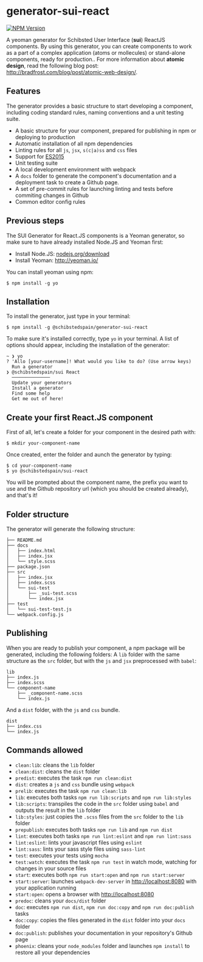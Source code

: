 # generator-sui-react

[![NPM Version][npm-image]][npm-url]

A yeoman generator for Schibsted User Interface (**sui**) ReactJS components. By using this generator, you can create components to work as a part of a complex application (atoms or mollecules) or stand-alone components, ready for production.. For more information about **atomic design**, read the following blog post: http://bradfrost.com/blog/post/atomic-web-design/.

## Features
The generator provides a basic structure to start developing a component, including coding standard rules, naming conventions and a unit testing suite.

* A basic structure for your component, prepared for publishing in npm or deploying to production
* Automatic installation of all npm dependencies
* Linting rules for all `js`, `jsx`, `s(c|a)ss` and `css` files
* Support for [ES2015](https://babeljs.io/docs/learn-es2015/)
* Unit testing suite
* A local development environment with webpack
* A `docs` folder to generate the component's documentation and a deployment task to create a Github page.
* A set of pre-commit rules for launching linting and tests before commiting changes in Github
* Common editor config rules

## Previous steps

The SUI Generator for React.JS components is a Yeoman generator, so make sure to have already installed Node.JS and Yeoman first:

* Install Node.JS: [nodejs.org/download](http://nodejs.org/download)
* Install Yeoman: http://yeoman.io/

You can install yeoman using npm:

```
$ npm install -g yo
```

## Installation

To install the generator, just type in your terminal:

```
$ npm install -g @schibstedspain/generator-sui-react
```
To make sure it's installed correctly, type `yo` in your terminal. A list of options should appear, including the installation of the generator:

```
~ ❯ yo
? 'Allo [your-username]! What would you like to do? (Use arrow keys)
  Run a generator
❯ @schibstedspain/sui React 
  ──────────────
  Update your generators 
  Install a generator 
  Find some help 
  Get me out of here! 
```

## Create your first React.JS component

First of all, let's create a folder for your component in the desired path with:

```
$ mkdir your-component-name
```

Once created, enter the folder and aunch the generator by typing:

```
$ cd your-component-name
$ yo @schibstedspain/sui-react
```

You will be prompted about the component name, the prefix you want to use and the Github repository url (which you should be created already), and that's it!

## Folder structure
The generator will generate the following structure:
```
├── README.md
├── docs
│   ├── index.html
│   ├── index.jsx
│   └── style.scss
├── package.json
├── src
│   ├── index.jsx
│   ├── index.scss
│   └── sui-test
│       ├── _sui-test.scss
│       └── index.jsx
├── test
│   └── sui-test-test.js
└── webpack.config.js
```

## Publishing
When you are ready to publish your component, a npm package will be generated, including the following folders: A `lib` folder with the same structure as the `src` folder, but with the `js` and `jsx` preprocessed with `babel`:
```
lib
├── index.js
├── index.scss
└── component-name
    ├── _component-name.scss
    └── index.js
```

And a `dist` folder, with the `js` and `css` bundle.
```
dist
├── index.css
└── index.js
```

## Commands allowed
* `clean:lib`: cleans the `lib` folder
* `clean:dist`: cleans the `dist` folder
* `predist`: executes the task `npm run clean:dist`
* `dist`: creates a `js` and `css` bundle using `webpack`
* `prelib`: executes the task `npm run clean:lib`
* `lib`: executes both tasks `npm run lib:scripts` and `npm run lib:styles`
* `lib:scripts`: transpiles the code in the `src` folder using `babel` and outputs the result in the `lib` folder
* `lib:styles`: just copies the `.scss` files from the `src` folder to the `lib` folder
* `prepublish`: executes both tasks `npm run lib` and `npm run dist`
* `lint`: executes both tasks `npm run lint:eslint` and `npm run lint:sass`
* `lint:eslint`: lints your javascript files using `eslint`
* `lint:sass`: lints your sass style files using `sass-lint`
* `test`: executes your tests using `mocha`
* `test:watch`: executes the task `npm run test` in watch mode, watching for changes in your source files
* `start`: executes both `npm run start:open` and `npm run start:server`
* `start:server`: launches `webpack-dev-server` in [http://localhost:8080](http://localhost:8080) with your application running
* `start:open`: opens a browser with [http://localhost:8080](http://localhost:8080)
* `predoc`: cleans your `docs/dist` folder
* `doc`: executes `npm run dist`, `npm run doc:copy` and `npm run doc:publish` tasks
* `doc:copy`: copies the files generated in the `dist` folder into your `docs` folder
* `doc:publish`: publishes your documentation in your repository's Github page
* `phoenix`: cleans your `node_modules` folder and launches `npm install` to restore all your dependencies

[npm-image]: https://img.shields.io/npm/v/@schibstedspain/generator-sui-react.svg?style=flat
[npm-url]: https://npmjs.com/@schibstedspain/generator-sui-react
